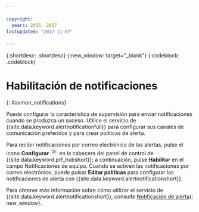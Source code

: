 ```yaml
---

copyright:
  years: 2015, 2017
lastupdated: "2017-11-07"

---
```


{:shortdesc: .shortdesc}
{:new_window: target="_blank"}
{:codeblock: .codeblock}


# Habilitación de notificaciones
{: #avmon_notifications}

Puede configurar la característica de supervisión para enviar notificaciones cuando se produzca un suceso. Utilice el servicio de {{site.data.keyword.alertnotificationfull}} para configurar sus canales de comunicación preferidos y para crear políticas de alerta.

Para recibir notificaciones por correo electrónico de las alertas, pulse el icono **Configurar** ![icono Configurar](images/config_icn_white_smll.jpg) en la cabecera del panel de control de {{site.data.keyword.prf_hubshort}}; a continuación, pulse **Habilitar** en el campo Notificaciones de equipo. Cuando se activen las notificaciones por correo electrónico, puede pulsar **Editar políticas** para configurar las notificaciones de alerta con {{site.data.keyword.alertnotificationshort}}.

Para obtener más información sobre cómo utilizar el servicio de {{site.data.keyword.alertnotificationshort}}, consulte [Notificación de alerta](../AlertNotification/index.html "(Se abre en un nuevo separador o ventana)"){: new_window}.
